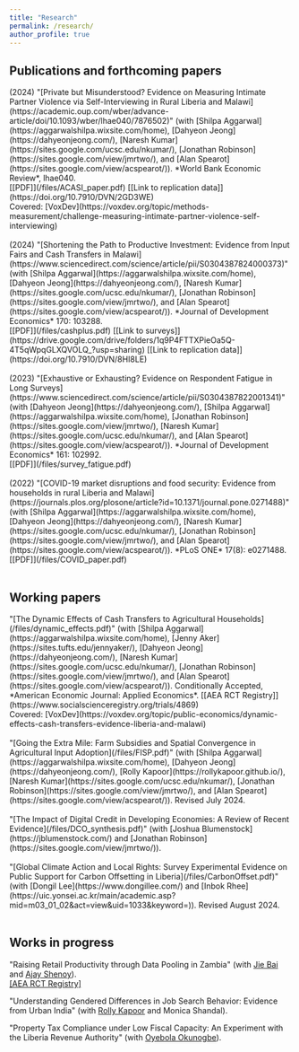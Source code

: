 ```yaml
---
title: "Research"
permalink: /research/
author_profile: true
---
```


<h2> Publications and forthcoming papers </h2>
(2024) "[Private but Misunderstood? Evidence on Measuring Intimate Partner Violence via Self-Interviewing in Rural Liberia and Malawi](https://academic.oup.com/wber/advance-article/doi/10.1093/wber/lhae040/7876502)" (with [Shilpa Aggarwal](https://aggarwalshilpa.wixsite.com/home), [Dahyeon Jeong](https://dahyeonjeong.com/), [Naresh Kumar](https://sites.google.com/ucsc.edu/nkumar/), [Jonathan Robinson](https://sites.google.com/view/jmrtwo/), and [Alan Spearot](https://sites.google.com/view/acspearot/)). *World Bank Economic Review*, lhae040. <br/>
[[PDF]](/files/ACASI_paper.pdf) [[Link to replication data]](https://doi.org/10.7910/DVN/2GD3WE) <br/>
<!-- Presented: [IPA-GPRL Methods & Measurement Conference 2021](https://sites.google.com/view/researcher-gathering/program/october-28-methods-measurement?authuser=0) <br/> -->
Covered: [VoxDev](https://voxdev.org/topic/methods-measurement/challenge-measuring-intimate-partner-violence-self-interviewing) <br/>
<br/>
(2024) "[Shortening the Path to Productive Investment: Evidence from Input Fairs and Cash Transfers in Malawi](https://www.sciencedirect.com/science/article/pii/S0304387824000373)" (with [Shilpa Aggarwal](https://aggarwalshilpa.wixsite.com/home), [Dahyeon Jeong](https://dahyeonjeong.com/), [Naresh Kumar](https://sites.google.com/ucsc.edu/nkumar/), [Jonathan Robinson](https://sites.google.com/view/jmrtwo/), and [Alan Spearot](https://sites.google.com/view/acspearot/)). *Journal of Development Economics* 170: 103288. <br/>
[[PDF]](/files/cashplus.pdf) [[Link to surveys]](https://drive.google.com/drive/folders/1q9P4FTTXPieOa5Q-4T5qWpqGLXQVOLQ_?usp=sharing) [[Link to replication data]](https://doi.org/10.7910/DVN/8HI8LE) <br/>
<br/>
(2023) "[Exhaustive or Exhausting? Evidence on Respondent Fatigue in Long Surveys](https://www.sciencedirect.com/science/article/pii/S0304387822001341)" (with [Dahyeon Jeong](https://dahyeonjeong.com/), [Shilpa Aggarwal](https://aggarwalshilpa.wixsite.com/home), [Jonathan Robinson](https://sites.google.com/view/jmrtwo/), [Naresh Kumar](https://sites.google.com/ucsc.edu/nkumar/), and [Alan Spearot](https://sites.google.com/view/acspearot/)). *Journal of Development Economics* 161: 102992. <br/>
[[PDF]](/files/survey_fatigue.pdf) <br/>
<br/>
(2022) "[COVID-19 market disruptions and food security: Evidence from households in rural Liberia and Malawi](https://journals.plos.org/plosone/article?id=10.1371/journal.pone.0271488)" (with [Shilpa Aggarwal](https://aggarwalshilpa.wixsite.com/home), [Dahyeon Jeong](https://dahyeonjeong.com/), [Naresh Kumar](https://sites.google.com/ucsc.edu/nkumar/), [Jonathan Robinson](https://sites.google.com/view/jmrtwo/), and [Alan Spearot](https://sites.google.com/view/acspearot/)). *PLoS ONE* 17(8): e0271488. <br/>
[[PDF]](/files/COVID_paper.pdf) <br/>
<br/>


<h2> Working papers </h2>
"[The Dynamic Effects of Cash Transfers to Agricultural Households](/files/dynamic_effects.pdf)" (with [Shilpa Aggarwal](https://aggarwalshilpa.wixsite.com/home), [Jenny Aker](https://sites.tufts.edu/jennyaker/), [Dahyeon Jeong](https://dahyeonjeong.com/), [Naresh Kumar](https://sites.google.com/ucsc.edu/nkumar/), [Jonathan Robinson](https://sites.google.com/view/jmrtwo/), and [Alan Spearot](https://sites.google.com/view/acspearot/)). Conditionally Accepted, *American Economic Journal: Applied Economics*. [[AEA RCT Registry]](https://www.socialscienceregistry.org/trials/4869) <br/>
Covered: [VoxDev](https://voxdev.org/topic/public-economics/dynamic-effects-cash-transfers-evidence-liberia-and-malawi) <br/>
<br/>
"[Going the Extra Mile: Farm Subsidies and Spatial Convergence in Agricultural Input Adoption](/files/FISP.pdf)" (with [Shilpa Aggarwal](https://aggarwalshilpa.wixsite.com/home), [Dahyeon Jeong](https://dahyeonjeong.com/), [Rolly Kapoor](https://rollykapoor.github.io/), [Naresh Kumar](https://sites.google.com/ucsc.edu/nkumar/), [Jonathan Robinson](https://sites.google.com/view/jmrtwo/), and [Alan Spearot](https://sites.google.com/view/acspearot/)). Revised July 2024. <br/>
<br/>
<!-- "[Reducing Intimate Partner Violence: Evidence from a Multifaceted Female Empowerment Program in Urban Liberia](/files/RC_paper.pdf)" (with [Naresh Kumar](https://sites.google.com/ucsc.edu/nkumar/)). [[AEA RCT Registry]](https://www.socialscienceregistry.org/trials/4488). <br/>
<!-- Presented: [NEUDC 2021](https://sites.google.com/view/neudc2021), [PacDev 2022](https://cega.berkeley.edu/pacdev-2022-conference-schedule/), [MIEDC 2022](https://sites.google.com/a/umn.edu/miedc/conference-information/) <br/> -->
<!-- Covered: [World Bank Development Impact Blog](https://blogs.worldbank.org/impactevaluations/holistic-approach-tackling-intimate-partner-violence-among-marginalized-women) <br/>
<br/> -->
"[The Impact of Digital Credit in Developing Economies: A Review of Recent Evidence](/files/DCO_synthesis.pdf)" (with [Joshua Blumenstock](https://jblumenstock.com/) and [Jonathan Robinson](https://sites.google.com/view/jmrtwo/)). <br/>
<br/>
"[Global Climate Action and Local Rights: Survey Experimental Evidence on Public Support for Carbon Offsetting in Liberia](/files/CarbonOffset.pdf)" (with [Dongil Lee](https://www.dongillee.com/) and [Inbok Rhee](https://uic.yonsei.ac.kr/main/academic.asp?mid=m03_01_02&act=view&uid=1033&keyword=)). Revised August 2024. <br/>
<br/>



<h2> Works in progress </h2>

"Raising Retail Productivity through Data Pooling in Zambia" (with [Jie Bai](https://sites.google.com/site/jiebaiecon/home) and [Ajay Shenoy](https://people.ucsc.edu/~azshenoy/)). <br/> 
[[AEA RCT Registry]](https://www.socialscienceregistry.org/trials/11827) <br/>

"Understanding Gendered Differences in Job Search Behavior: Evidence from Urban India" (with [Rolly Kapoor](https://rollykapoor.github.io/) and Monica Shandal). <br/>

"Property Tax Compliance under Low Fiscal Capacity: An Experiment with the Liberia Revenue Authority" (with [Oyebola Okunogbe](https://sites.google.com/site/oyebolaokunogbe/)). <br/>



